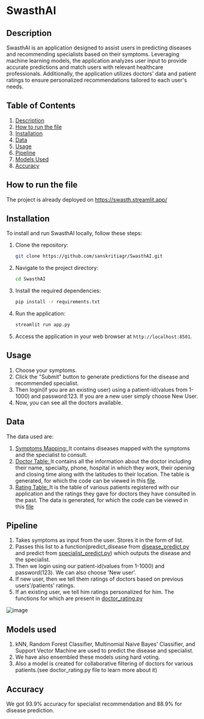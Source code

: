 # SwasthAI

## Description
SwasthAI is an application designed to assist users in predicting diseases and recommending specialists based on their symptoms. Leveraging machine learning models, the application analyzes user input to provide accurate predictions and match users with relevant healthcare professionals. Additionally, the application utilizes doctors' data and patient ratings to ensure personalized recommendations tailored to each user's needs.

## Table of Contents

1. [Description](#Description)
2. [How to run the file](#Howtorunthefile)
3. [Installation](#installation)
4. [Data](#data)
5. [Usage](#usage)
6. [Pipeline](#pipeline)
7. [Models Used](#modelsused)
8. [Accuracy](#accuracy)



## How to run the file
The project is already deployed on https://swasth.streamlit.app/ 

## Installation

To install and run SwasthAI locally, follow these steps:

1. Clone the repository:

   ```bash
   git clone https://github.com/sanskritiagr/SwasthAI.git
   ```

2. Navigate to the project directory:

   ```bash
   cd SwasthAI
   ```

3. Install the required dependencies:

   ```bash
   pip install -r requirements.txt
   ```

4. Run the application:

   ```bash
   streamlit run app.py
   ```

7. Access the application in your web browser at `http://localhost:8501`.

## Usage

1. Choose your symptoms.
2. Click the "Submit" button to generate predictions for the disease and recommended specialist.
3. Then login(if you are an existing user) using a patient-id(values from 1-1000) and password:123. If you are a new user simply choose New User.
4. Now, you can see all the doctors available.

## Data
The data used are:
1. [Symptoms Mapping: ](https://github.com/sanskritiagr/SwasthAI/blob/main/data.csv) It contains diseases mapped with the symptoms and the specialist to consult. 
2. [Doctor Table: ](https://github.com/sanskritiagr/SwasthAI/blob/main/doc_table.csv) It contains all the information about the doctor including their name, specialty, phone, hospital in which they work, their opening and closing time along with the latitudes to their location. The table is generated, for which the code can be viewed in this [file](#https://github.com/sanskritiagr/SwasthAI/blob/main/Generate_Doc_Table.ipynb).
3. [Rating Table: ](https://github.com/sanskritiagr/SwasthAI/blob/main/rating.csv) It is the table of various patients registered with our application and the ratings they gave for doctors they have consulted in the past. The data is generated, for which the code can be viewed in this [file](#https://github.com/sanskritiagr/SwasthAI/blob/main/Rating_Table_Gen.ipynb)


## Pipeline

1. Takes symptoms as input from the user. Stores it in the form of list.
2. Passes this list to a function(predict_disease from [disease_predict.py](https://github.com/sanskritiagr/SwasthAI/blob/main/disease_predict.py) and predict from [specialist_predict.py](https://github.com/sanskritiagr/SwasthAI/blob/main/specialist_predict.py)) which outputs the disease and the specialist.
3. Then we login using our patient-id(values from 1-1000) and password(123). We can also choose 'New user'.
4. If new user, then we tell them ratings of doctors based on previous users'/patients' ratings.
5. If an existing user, we tell him ratings personalized for him. The functions for which are present in [doctor_rating.py](https://github.com/sanskritiagr/SwasthAI/blob/main/doctor_rating.py)


![image](https://github.com/sanskritiagr/SwasthAI/assets/96240350/bd1a8e75-1705-4ff3-bb1a-86847adfcc5f)

## Models used
1. kNN, Random Forest Classifier, Multinomial Naive Bayes' Classifier, and Support Vector Machine are used to predict the disease and specialist.
2. We have also ensembled these models using hard voting.
3. Also a model is created for collaborative filtering of doctors for various patients.(see doctor_rating.py file to learn more about it)

## Accuracy 
We got 93.9% accuracy for specialist recommendation and 88.9% for disease prediction.




